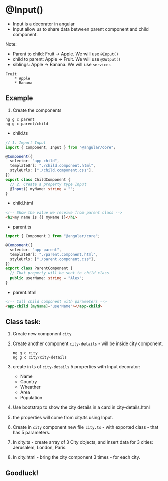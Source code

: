 # @Input()

- Input is a decorator in angular
- Input allow us to share data between parent component and child component.

Note:

- Parent to child: Fruit -> Apple. We will use `@Input()`
- child to parent: Apple -> Fruit. We will use `@Output()`
- siblings: Apple -> Banana. We will use `services`

```
Fruit
    * Apple
    * Banana
```

## Example

1. Create the components

```
ng g c parent
ng g c parent/child
```

- child.ts

```ts
// 1. Import Input
import { Component, Input } from "@angular/core";

@Component({
  selector: "app-child",
  templateUrl: "./child.component.html",
  styleUrls: ["./child.component.css"],
})
export class ChildComponent {
  // 2. Create a property type Input
  @Input() myName: string = "";
}
```

- child.html

```html
<!-- Show the value we receive from parent class -->
<h1>my name is {{ myName }}</h1>
```

- parent.ts

```ts
import { Component } from "@angular/core";

@Component({
  selector: "app-parent",
  templateUrl: "./parent.component.html",
  styleUrls: ["./parent.component.css"],
})
export class ParentComponent {
  // That property will be sent to child class
  public userName: string = "Alex";
}
```

- parent.html

```html
<!-- Call child component with parameters -->
<app-child [myName]="userName"></app-child>
```


## Class task:

1. Create new component `city`
2. Create another component `city-details` - will be inside city component.

   ```
   ng g c city
   ng g c city/city-details
   ```

3. create in ts of `city-details` 5 properties with Input decorator:
   - Name
   - Country
   - Wheather
   - Area
   - Population
4. Use bootstrap to show the city details in a card in city-details.html
5. the properties will come from city.ts using Input.
6. Create in `city` component new file `city.ts` - with exported class - that has 5 parameters.
7. In city.ts - create array of 3 City objects, and insert data for 3 cities: Jerusalem, London, Paris.
8. In city.html - bring the city component 3 times - for each city.

## Goodluck!

